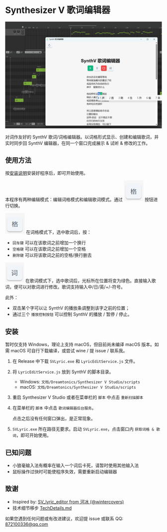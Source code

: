 # Synthesizer V 歌词编辑器

![](readme-assets/screenshot.png)

对词作友好的 SynthV 歌词/词格编辑器。以词格形式显示、创建和编辑歌词，并实时同步回 SynthV 编辑器，在同一个窗口完成展示 & 试听 & 修改的工作。

## 使用方法

按[安装说明](#安装)安装好程序后，即可开始使用。

本程序有两种编辑模式：编辑词格模式和编辑歌词模式。通过 ![模式切换按钮](readme-assets/ge.png) 按钮进行切换。


![](readme-assets/ge.png) 在词格模式下，选中歌词后，按：
- `回车键` 可以在该歌词之前增加一个换行
- `空格键` 可以在该歌词之前增加一个空格
- `删除键` 可以将该歌词之前的空格/换行删去

![](readme-assets/ci.png) 在歌词模式下，选中歌词后，光标所在位置将变为绿色。直接输入歌词，便可以对歌词进行修改。歌词支持输入中/日/英/+/-符号。

此外：
- 双击某个字可以让 SynthV 的播放条调整到该字之前的位置；
- 通过三个 `播放控制按钮` 可以控制 SynthV 的播放 / 暂停 / 停止。
## 安装

暂时仅支持 Windows，理论上支持 macOS，但目前尚未编译 macOS 版本。如需 macOS 可自行下载编译，或尝试 wine / 提 issue / 联系我。

1. 在 Release 中下载 `SVLyric.exe` 和 `LyricEditService.js` 文件。
2. 将 `LyricEditService.js` 放到 SynthV 的脚本目录。
    - Windows: `文档/Dreamtonics/Synthesizer V Studio/scripts`
    - macOS: `文档/Dreamtonics/Synthesizer V Studio/scripts`
3. 重启 Synthesizer V Studio 或者在菜单栏的 `脚本` 中点击 `重新扫描脚本`
4. 在菜单栏的 `脚本` 中点击 `歌词编辑器后台服务`。
    
    点击之后没有任何窗口弹出，是正常现象。
5. `SVLyric.exe` 所在路径无要求。启动 `SVLyric.exe`，点击窗口内 `获取词格 & 歌词`，即可开始使用。


## 已知问题

- 小狼毫输入法有概率在输入一个词后卡死，请暂时使用其他输入法
- 鼠标操作过快时可能使程序失效，需要重新启动编辑器

## 致谢

- Inspired by: [SV_lyric_editor from 河冰 (@wintercovers)](https://github.com/wintercovers/SV_lyric_editor)
- 技术细节移步 [TechDetails.md](TechDetails.md)

如果您遇到任何问题或有改进建议，欢迎提 issue 或联系 QQ: [872100336@qq.com](mailto:872100336@qq.com)
